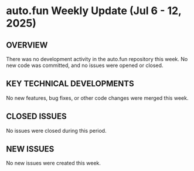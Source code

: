 # auto.fun Weekly Update (Jul 6 - 12, 2025)

## OVERVIEW

There was no development activity in the auto.fun repository this week. No new code was committed, and no issues were opened or closed.

## KEY TECHNICAL DEVELOPMENTS

No new features, bug fixes, or other code changes were merged this week.

## CLOSED ISSUES

No issues were closed during this period.

## NEW ISSUES

No new issues were created this week.